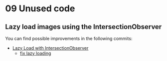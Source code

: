 # 09 Unused code

## Lazy load images using the IntersectionObserver

You can find possible improvements in the following commits:

 - [Lazy Load with IntersectionObserver](https://github.com/stefanjudis/webperf-101-workshop-final/commit/a5c84ad02524d9c89c2c0848c2ec1da3be915e93)
   - [fix lazy loading](https://github.com/stefanjudis/webperf-101-workshop-final/commit/a191510fc63d25960c6430f92dc1a2066c04de14)